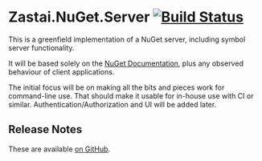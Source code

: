 # Zastai.NuGet.Server  [![Build Status][CI-S]][CI-L]

This is a greenfield implementation of a NuGet server, including symbol
server functionality.

It will be based solely on the [NuGet Documentation][NuGetDocs], plus
any observed behaviour of client applications.

The initial focus will be on making all the bits and pieces work for
command-line use. That should make it usable for in-house use with CI
or similar. Authentication/Authorization and UI will be added later.

## Release Notes

These are available [on GitHub][GHReleases].

[CI-S]: https://img.shields.io/appveyor/build/zastai/nuget-server
[CI-L]: https://ci.appveyor.com/project/Zastai/nuget-server

[NuGetDocs]: https://docs.microsoft.com/en-us/nuget/api/overview

[GHReleases]: https://github.com/Zastai/nuget-server/releases
